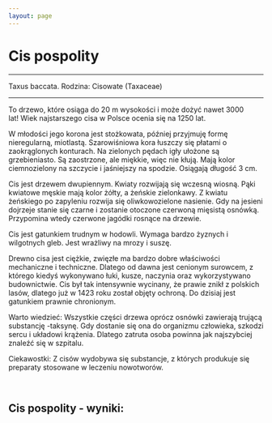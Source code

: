 ```yaml
---
layout: page
---
```


# Cis pospolity

---
Taxus baccata. Rodzina: Cisowate (Taxaceae)

---
To drzewo, które osiąga do 20 m wysokości i może dożyć nawet 3000 lat! Wiek najstarszego cisa w Polsce ocenia się na 1250 lat.

W młodości jego korona jest stożkowata, później przyjmuję formę nieregularną, miotlastą. Szarowiśniowa kora łuszczy się płatami o zaokrąglonych konturach. Na zielonych pędach igły ułożone są grzebieniasto. Są zaostrzone, ale miękkie, więc nie kłują. Mają kolor ciemnozielony na szczycie i jaśniejszy na spodzie. Osiągają długość 3 cm.

Cis jest drzewem dwupiennym. Kwiaty rozwijają się wczesną wiosną. Pąki kwiatowe męskie mają kolor żółty, a żeńskie zielonkawy. Z kwiatu żeńskiego po zapyleniu rozwija się oliwkowozielone nasienie. Gdy na jesieni dojrzeje stanie się czarne i zostanie otoczone czerwoną mięsistą osnówką. Przypomina wtedy czerwone jagódki rosnące na drzewie.

Cis jest gatunkiem trudnym w hodowli. Wymaga bardzo żyznych i wilgotnych gleb. Jest wrażliwy na mrozy i suszę.

Drewno cisa jest ciężkie, zwięzłe ma bardzo dobre właściwości mechaniczne i techniczne. Dlatego od dawna jest cenionym surowcem, z którego kiedyś wykonywano łuki, kusze, naczynia oraz wykorzystywano budownictwie. Cis był tak intensywnie wycinany, że prawie znikł z polskich lasów, dlatego już w 1423 roku został objęty ochroną. Do dzisiaj jest gatunkiem prawnie chronionym.

Warto wiedzieć: Wszystkie części drzewa oprócz osnówki zawierają trującą substancję -taksynę. Gdy dostanie się ona do organizmu człowieka, szkodzi sercu i układowi krążenia. Dlatego zatruta osoba powinna jak najszybciej znaleźć się w szpitalu.

Ciekawostki: Z cisów wydobywa się substancje, z których produkuje się preparaty stosowane w leczeniu nowotworów.

 

## Cis pospolity - wyniki:

